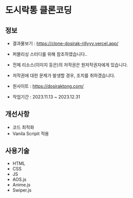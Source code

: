 # 도시락통 클론코딩

## 정보

- 결과물보기 : https://clone-dosirak-rillyyy.vercel.app/

- 퍼블리싱 스터디를 위해 참조하였습니다..
- 전체 리소스(이미지 등은)의 저작권은 원저작권자에게 있습니다.
- 저작권에 대한 문제가 발생할 경우, 조치를 취하겠습니다.
- 원사이트 : https://dosiraktong.com/
- 작업기간 : 2023.11.13 ~ 2023.12.31

## 개선사항

- 코드 최적화
- Vanila Scripit 적용

## 사용기술

- HTML
- CSS
- JS
- AOS.js
- Anime.js
- Swiper.js
